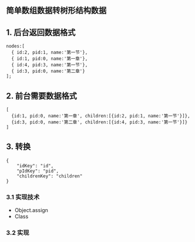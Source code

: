简单数组数据转树形结构数据
-------------------

## 1. 后台返回数据格式
```
nodes:[
  { id:2, pid:1, name:'第一节'},
  { id:1, pid:0, name:'第一章'},
  { id:4, pid:3, name:'第一节'},
  { id:3, pid:0, name:'第二章'}
];
```
## 2. 前台需要数据格式
```
[
  {id:1, pid:0, name:'第一章', children:[{id:2, pid:1, name:'第一节'}]},
  {id:3, pid:0, name:'第二章', children:[{id:4, pid:3, name:'第一节'}]}
]
```
## 3. 转换

```
{
    "idKey": "id",
    "pIdKey": "pid",
    "childrenKey": "children"
}
```
### 3.1 实现技术
- Object.assign
- Class
### 3.2 实现
```

```
